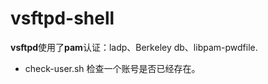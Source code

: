 # vsftpd-shell

**vsftpd**使用了**pam**认证：ladp、Berkeley db、libpam-pwdfile.

* check-user.sh 检查一个账号是否已经存在。

